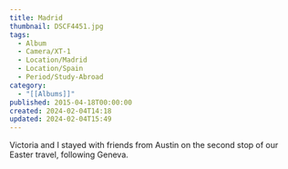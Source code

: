 ```yaml
---
title: Madrid
thumbnail: DSCF4451.jpg
tags:
  - Album
  - Camera/XT-1
  - Location/Madrid
  - Location/Spain
  - Period/Study-Abroad
category:
  - "[[Albums]]"
published: 2015-04-18T00:00:00
created: 2024-02-04T14:18
updated: 2024-02-04T15:49
---
```

Victoria and I stayed with friends from Austin on the second stop of our Easter travel, following Geneva.
